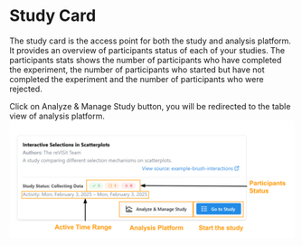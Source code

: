 # Study Card

The study card is the access point for both the study and analysis platform. It provides an overview of participants status of each of your studies.
The participants stats shows the number of participants who have completed the experiment, the number of participants who started but have not completed the experiment and the number of participants who were rejected.

Click on Analyze & Manage Study button, you will be redirected to the table view of analysis platform.
![Analysis dashboard page](./img/Study-card.svg)




